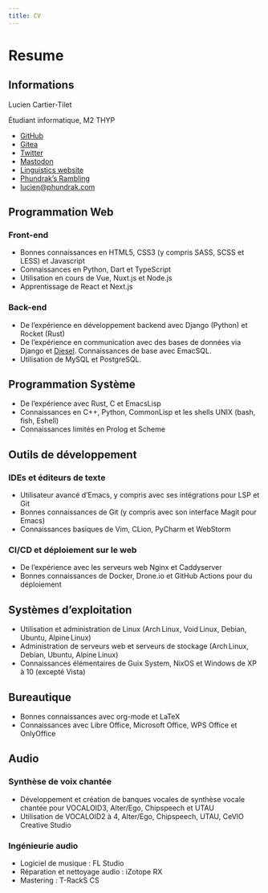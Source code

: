 ```yaml
---
title: CV
---
```


# Resume

## Informations
Lucien Cartier-Tilet

Étudiant informatique, M2 THYP

- [GitHub](https://github.com/Phundrak)
- [Gitea](https://labs.phundrak.com) <Badge type="warning" text="instance personnelle" vertical="middle" />
- [Twitter](https://twitter.com/phundrak)
- [Mastodon](https://fosstodon.org/@phundrak)
- [Linguistics website](https://conlang.phundrak.com)
- [Phundrak’s Rambling](https://blog.phundrak.com) <Badge type="tip" text="blog" vertical="middle" />
- [lucien@phundrak.com](mailto:lucien@phundrak.com) <Badge type="tip" text="courriel" vertical="middle" />

## Programmation Web

### Front-end

- Bonnes connaissances en HTML5, CSS3 (y compris SASS, SCSS et LESS)
  et Javascript
- Connaissances en Python, Dart et TypeScript
- Utilisation en cours de Vue, Nuxt.js et Node.js
- Apprentissage de React et Next.js

### Back-end

- De l’expérience en développement backend avec Django (Python) et Rocket (Rust)
- De l’expérience en communication avec des bases de données via
  Django et [Diesel](https://diesel.rs). Connaissances de base avec EmacSQL.
- Utilisation de MySQL et PostgreSQL.

## Programmation Système
- De l’expérience avec Rust, C et EmacsLisp
- Connaissances en C++, Python, CommonLisp et les shells UNIX
  (bash, fish, Eshell)
- Connaissances limités en Prolog et Scheme

## Outils de développement
### IDEs et éditeurs de texte
- Utilisateur avancé d’Emacs, y compris avec ses intégrations pour LSP
  et Git
- Bonnes connaissances de Git (y compris avec son interface Magit pour
  Emacs)
- Connaissances basiques de Vim, CLion, PyCharm et WebStorm

### CI/CD et déploiement sur le web
- De l’expérience avec les serveurs web Nginx et Caddyserver
- Bonnes connaissances de Docker, Drone.io et GitHub Actions pour du
  déploiement

## Systèmes d’exploitation
- Utilisation et administration de Linux (Arch Linux, Void Linux,
  Debian, Ubuntu, Alpine Linux)
- Administration de serveurs web et serveurs de stockage (Arch Linux,
  Debian, Ubuntu, Alpine Linux)
- Connaissances élémentaires de Guix System, NixOS et Windows de XP à
  10 (excepté Vista)

## Bureautique
- Bonnes connaissances avec org-mode et LaTeX
- Connaissances avec Libre Office, Microsoft Office, WPS Office et OnlyOffice

## Audio

### Synthèse de voix chantée
- Développement et création de banques vocales de synthèse vocale
  chantée pour VOCALOID3, Alter/Ego, Chipspeech et UTAU
- Utilisation de VOCALOID2 à 4, Alter/Ego, Chipspeech, UTAU, CeVIO
  Creative Studio

### Ingénieurie audio
- Logiciel de musique : FL Studio
- Réparation et nettoyage audio : iZotope RX
- Mastering : T-RackS CS
